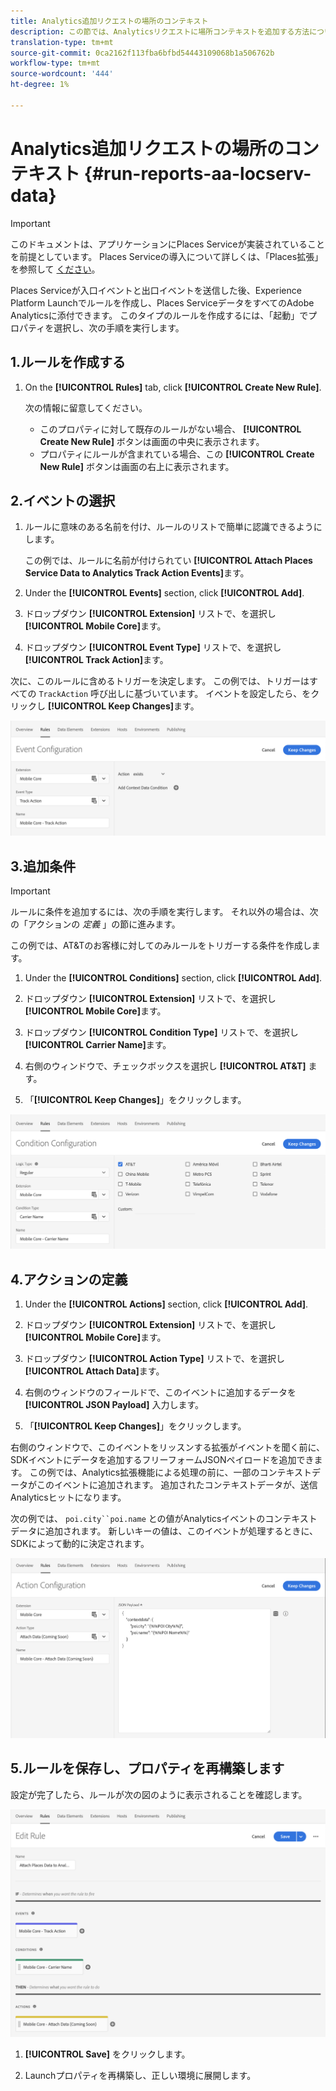 ```yaml
---
title: Analytics追加リクエストの場所のコンテキスト
description: この節では、Analyticsリクエストに場所コンテキストを追加する方法について説明します。
translation-type: tm+mt
source-git-commit: 0ca2162f113fba6bfbd54443109068b1a506762b
workflow-type: tm+mt
source-wordcount: '444'
ht-degree: 1%

---
```



# Analytics追加リクエストの場所のコンテキスト {#run-reports-aa-locserv-data}

>[!IMPORTANT]
>
>このドキュメントは、アプリケーションにPlaces Serviceが実装されていることを前提としています。 Places Serviceの導入について詳しくは、「Places拡張」を参照して [ください](/help/places-ext-aep-sdks/places-extension/places-extension.md)。

Places Serviceが入口イベントと出口イベントを送信した後、Experience Platform Launchでルールを作成し、Places ServiceデータをすべてのAdobe Analyticsに添付できます。 このタイプのルールを作成するには、「起動」でプロパティを選択し、次の手順を実行します。

## 1.ルールを作成する

1. On the **[!UICONTROL Rules]** tab, click **[!UICONTROL Create New Rule]**.

   次の情報に留意してください。
   * このプロパティに対して既存のルールがない場合、 **[!UICONTROL Create New Rule]** ボタンは画面の中央に表示されます。
   * プロパティにルールが含まれている場合、この **[!UICONTROL Create New Rule]** ボタンは画面の右上に表示されます。

## 2.イベントの選択

1. ルールに意味のある名前を付け、ルールのリストで簡単に認識できるようにします。

   この例では、ルールに名前が付けられてい **[!UICONTROL Attach Places Service Data to Analytics Track Action Events]**&#x200B;ます。

1. Under the **[!UICONTROL Events]** section, click **[!UICONTROL Add]**.

1. ドロップダウン **[!UICONTROL Extension]** リストで、を選択し **[!UICONTROL Mobile Core]**&#x200B;ます。

1. ドロップダウン **[!UICONTROL Event Type]** リストで、を選択し **[!UICONTROL Track Action]**&#x200B;ます。

次に、このルールに含めるトリガーを決定します。 この例では、トリガーはすべての `TrackAction` 呼び出しに基づいています。 イベントを設定したら、をクリックし **[!UICONTROL Keep Changes]**&#x200B;ます。

![イベントの作成](/help/assets/ad-setEvent_use-analytics-data.png)


## 3.追加条件

>[!IMPORTANT]
>
>ルールに条件を追加するには、次の手順を実行します。 それ以外の場合は、次の「アクションの *定義* 」の節に進みます。

この例では、AT&amp;Tのお客様に対してのみルールをトリガーする条件を作成します。

1. Under the **[!UICONTROL Conditions]** section, click **[!UICONTROL Add]**.

1. ドロップダウン **[!UICONTROL Extension]** リストで、を選択し **[!UICONTROL Mobile Core]**&#x200B;ます。

1. ドロップダウン **[!UICONTROL Condition Type]** リストで、を選択し **[!UICONTROL Carrier Name]**&#x200B;ます。

1. 右側のウィンドウで、チェックボックスを選択し **[!UICONTROL AT&T]** ます。

1. 「**[!UICONTROL Keep Changes]**」をクリックします。

![&quot;条件の作成&quot;](/help/assets/ad-setCondition_use-analytics-data.png)

## 4.アクションの定義

1. Under the **[!UICONTROL Actions]** section, click **[!UICONTROL Add]**.

1. ドロップダウン **[!UICONTROL Extension]** リストで、を選択し **[!UICONTROL Mobile Core]**&#x200B;ます。

1. ドロップダウン **[!UICONTROL Action Type]** リストで、を選択し **[!UICONTROL Attach Data]**&#x200B;ます。

1. 右側のウィンドウのフィールドで、このイベントに追加するデータを **[!UICONTROL JSON Payload]** 入力します。

1. 「**[!UICONTROL Keep Changes]**」をクリックします。

右側のウィンドウで、このイベントをリッスンする拡張がイベントを聞く前に、SDKイベントにデータを追加するフリーフォームJSONペイロードを追加できます。 この例では、Analytics拡張機能による処理の前に、一部のコンテキストデータがこのイベントに追加されます。 追加されたコンテキストデータが、送信Analyticsヒットになります。

次の例では、 `poi.city``poi.name` との値がAnalyticsイベントのコンテキストデータに追加されます。 新しいキーの値は、このイベントが処理するときに、SDKによって動的に決定されます。

![「アクションの作成」](/help/assets/ad-setAction_use-analytics-data.png)

## 5.ルールを保存し、プロパティを再構築します

設定が完了したら、ルールが次の図のように表示されることを確認します。

![「ルールは完了です。」](/help/assets/ad-ruleComplete_use-analytics-data.png)

1. **[!UICONTROL Save]** をクリックします。

1. Launchプロパティを再構築し、正しい環境に展開します。
